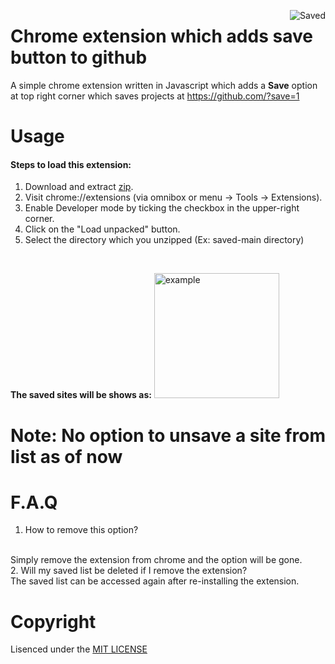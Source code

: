 
<img src="https://user-images.githubusercontent.com/43115551/136692532-c4b77b59-e7de-461d-89b3-a45a36a02203.png" align="right"
     alt="Saved" >

# Chrome extension which adds save button to github

A simple chrome extension written in Javascript which adds a **Save** option at top right corner which saves projects at https://github.com/?save=1

# Usage
#### Steps to load this extension: 
1. Download and extract [zip](https://github.com/vj-abishek/saved/archive/main.zip).
2. Visit chrome://extensions (via omnibox or menu -> Tools -> Extensions).
3. Enable Developer mode by ticking the checkbox in the upper-right corner.
4. Click on the "Load unpacked" button.
5. Select the directory which you unzipped (Ex: saved-main directory)

<br>

**The saved sites will be shows as:**
<img src="https://user-images.githubusercontent.com/40291960/136695137-96d2cc50-ebbb-4268-ae7e-93c9b8134b62.png" align="centre"
alt="example" height=200 >

# Note: No option to unsave a site from list as of now

# F.A.Q
1. How to remove this option?
<br>
Simply remove the extension from chrome and the option will be gone.
<br>
2. Will my saved list be deleted if I remove the extension?
<br>
The saved list can be accessed again after re-installing the extension.

# Copyright
Lisenced under the [MIT LICENSE](License.txt)